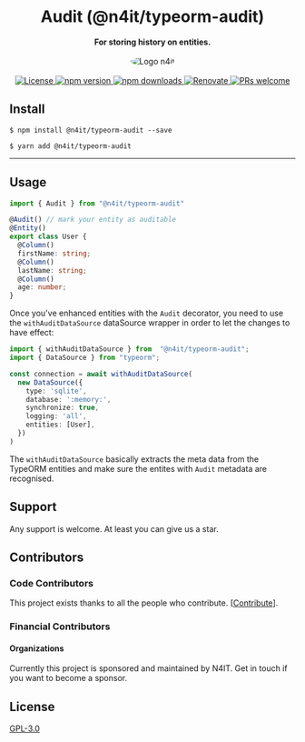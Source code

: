 <div align="center">
  <h1>Audit (@n4it/typeorm-audit)</h1>
</div>
<div align="center">
  <strong>For storing history on entities.</strong>
</div>
<br/>
<div align="center">
  <img src="https://gravatar.com/avatar/c27e8ebbf92f687180aa0f13dab9a0b1?size=256" alt="Logo n4it" style="border-radius:100%"/>
</div>

<br />

<div align="center">
  <a href="https://github.com/nest4it/typeorm-auditing/blob/master/LICENSE">
    <img src="https://img.shields.io/github/license/nest4it/typeorm-auditing.svg" alt="License" />
  </a>
  <a href="https://www.npmjs.com/package/@n4it/typeorm-audit">
    <img src="https://img.shields.io/npm/v/@n4it/typeorm-audit.svg" alt="npm version" />
  </a>
  <a href="https://www.npmjs.com/org/n4it">
    <img src="https://img.shields.io/npm/dm/@n4it/typeorm-audit.svg" alt="npm downloads" />
  </a>
  <a href="https://renovatebot.com/">
    <img src="https://img.shields.io/badge/renovate-enabled-brightgreen.svg" alt="Renovate" />
  </a>
  <a href="http://makeapullrequest.com">
    <img src="https://img.shields.io/badge/PRs-welcome-brightgreen.svg?style=flat-square" alt="PRs welcome" />
  </a>
</div>

## Install
```shell
$ npm install @n4it/typeorm-audit --save
```

```shell
$ yarn add @n4it/typeorm-audit
```

----

## Usage

```typescript
import { Audit } from "@n4it/typeorm-audit"

@Audit() // mark your entity as auditable
@Entity()
export class User {
  @Column()
  firstName: string;
  @Column()
  lastName: string;
  @Column()
  age: number;
}
```

Once you've enhanced entities with the `Audit` decorator, you need to use the `withAuditDataSource` dataSource wrapper in order to let the changes to have effect:

```typescript
import { withAuditDataSource } from  "@n4it/typeorm-audit";
import { DataSource } from "typeorm";

const connection = await withAuditDataSource(
  new DataSource({
    type: 'sqlite',
    database: ':memory:',
    synchronize: true,
    logging: 'all',
    entities: [User],
  })
)
```

The `withAuditDataSource` basically extracts the meta data from the TypeORM entities and make sure the entites with `Audit` metadata are recognised.

## Support

Any support is welcome. At least you can give us a star.

## Contributors

### Code Contributors

This project exists thanks to all the people who contribute. [[Contribute](CONTRIBUTING.md)].

### Financial Contributors

#### Organizations

Currently this project is sponsored and maintained by N4IT. Get in touch if you want to become a sponsor.

## License

[GPL-3.0](LICENSE)